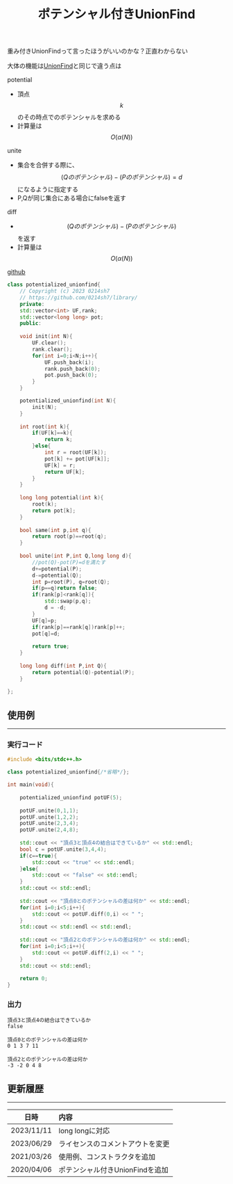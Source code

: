 ﻿---
title: "ポテンシャル付きUnionFind"
permalink: /posts/pot-unionfind
writer: 0214sh7
layout: library
---

重み付きUnionFindって言ったほうがいいのかな？正直わからない

大体の機能は[UnionFind](./unionfind)と同じで違う点は

potential
- 頂点$$k$$のその時点でのポテンシャルを求める
- 計算量は$$Ο(\alpha (N))$$

unite
- 集合を合併する際に、$$(Qのポテンシャル)-(Pのポテンシャル)=d$$になるように指定する
- P,Qが同じ集合にある場合にfalseを返す

diff
- $$(Qのポテンシャル)-(Pのポテンシャル)$$を返す
- 計算量は$$Ο(\alpha (N))$$

[github](https://github.com/0214sh7/procon-library/blob/master/data%20structure/potentialized%20unionfind.cpp)

```cpp
class potentialized_unionfind{
    // Copyright (c) 2023 0214sh7
    // https://github.com/0214sh7/library/
    private:
    std::vector<int> UF,rank;
    std::vector<long long> pot;
    public:
    
    void init(int N){
        UF.clear();
        rank.clear();
        for(int i=0;i<N;i++){
            UF.push_back(i);
            rank.push_back(0);
            pot.push_back(0);
        }
    }

    potentialized_unionfind(int N){
        init(N);
    }
    
    int root(int k){
        if(UF[k]==k){
            return k;
        }else{
            int r = root(UF[k]);
            pot[k] += pot[UF[k]];
            UF[k] = r;
            return UF[k];
        }
    }
    
    long long potential(int k){
        root(k);
        return pot[k];
    }
    
    bool same(int p,int q){
        return root(p)==root(q);
    }
    
    bool unite(int P,int Q,long long d){
        //pot(Q)-pot(P)=dを満たす
        d+=potential(P);
        d-=potential(Q);
        int p=root(P), q=root(Q);
        if(p==q)return false;
        if(rank[p]<rank[q]){
            std::swap(p,q);
            d = -d;
        }
        UF[q]=p;
        if(rank[p]==rank[q])rank[p]++;
        pot[q]=d;
        
        return true;
    }
    
    long long diff(int P,int Q){
        return potential(Q)-potential(P);
    }
    
};
```


## 使用例
***

### 実行コード
```cpp
#include <bits/stdc++.h>

class potentialized_unionfind{/*省略*/};

int main(void){
    
    potentialized_unionfind potUF(5);
    
    potUF.unite(0,1,1);
    potUF.unite(1,2,2);
    potUF.unite(2,3,4);
    potUF.unite(2,4,8);
    
    std::cout << "頂点3と頂点4の結合はできているか" << std::endl;
    bool c = potUF.unite(3,4,4);
    if(c==true){
        std::cout << "true" << std::endl;
    }else{
        std::cout << "false" << std::endl;
    }
    std::cout << std::endl;
    
    std::cout << "頂点0とのポテンシャルの差は何か" << std::endl;
    for(int i=0;i<5;i++){
        std::cout << potUF.diff(0,i) << " ";
    }
    std::cout << std::endl << std::endl;
    
    std::cout << "頂点2とのポテンシャルの差は何か" << std::endl;
    for(int i=0;i<5;i++){
        std::cout << potUF.diff(2,i) << " ";
    }
    std::cout << std::endl;
    
    return 0;
}
```

### 出力
```
頂点3と頂点4の結合はできているか
false

頂点0とのポテンシャルの差は何か
0 1 3 7 11 

頂点2とのポテンシャルの差は何か
-3 -2 0 4 8 
```


## 更新履歴
***

| 日時 | 内容 |
| :---: | :--- |
| 2023/11/11 | long longに対応 |
| 2023/06/29 | ライセンスのコメントアウトを変更 |
| 2021/03/26 | 使用例、コンストラクタを追加 |
| 2020/04/06 | ポテンシャル付きUnionFindを追加 |